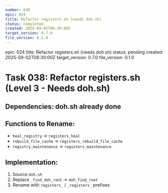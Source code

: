 ```yaml
---
number: 038
epic: 024
title: Refactor registers.sh (needs doh.sh)
status: completed
created: 2025-09-02T08:30:00Z
target_version: 0.7.0
file_version: 0.1.0
---
```

epic: 024
title: Refactor registers.sh (needs doh.sh)
status: pending
created: 2025-09-02T08:30:00Z
target_version: 0.7.0
file_version: 0.1.0

# Task 038: Refactor registers.sh (Level 3 - Needs doh.sh)

## Dependencies: doh.sh already done

## Functions to Rename:
- `heal_registry` → `registers_heal`
- `rebuild_file_cache` → `registers_rebuild_file_cache`
- `registry_maintenance` → `registers_maintenance`

## Implementation:
1. Source `doh.sh`
2. Replace `_find_doh_root` → `doh_find_root`
3. Rename with `registers_` / `_registers_` prefixes